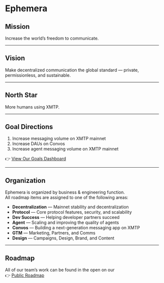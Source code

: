 # Ephemera

## Mission
Increase the world’s freedom to communicate.  

---

## Vision  
Make decentralized communication the global standard — private, permissionless, and sustainable.  

---

##  North Star  
More humans using XMTP.

---

##  Goal Directions  

1. Increase messaging volume on XMTP mainnet  
2. Increase DAUs on Convos  
3. Increase agent messaging volume on XMTP mainnet  

👉 [View Our Goals Dashboard](https://p.datadoghq.com/sb/a5c739de-7e2c-11ec-bc0b-da7ad0900002-5609b3aa17947397d5f54d564f80000c?fromUser=false&refresh_mode=sliding&storage=hot&tv_mode=true&from_ts=1752857417671&to_ts=1758214217671&live=true)  

---

## Organization  

Ephemera is organized by business & engineering function.  
All roadmap items are assigned to one of the following areas:  

- **Decentralization** — Mainnet stability and decentralization  
- **Protocol** — Core protocol features, security, and scalability  
- **Dev Success** — Helping developer partners succeed  
- **Agent** — Scaling and improving the quality of agents  
- **Convos** — Building a next-generation messaging app on XMTP  
- **GTM** — Marketing, Partners, and Comms  
- **Design** — Campaigns, Design, Brand, and Content  

---

## Roadmap  

All of our team’s work can be found in the open on our  
👉 [Public Roadmap](https://github.com/orgs/xmtp/projects/34/views/1?filterQuery=&pane=issue&itemId=124233900)  


